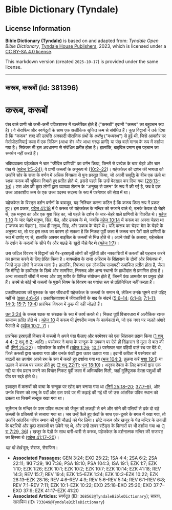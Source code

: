 # Bible Dictionary (Tyndale)

## License Information

**Bible Dictionary (Tyndale)** is based on and adapted from: _Tyndale Open Bible Dictionary_, [Tyndale House Publishers](https://tyndaleopenresources.com/), 2023, which is licensed under a [CC BY-SA 4.0 license](https://creativecommons.org/licenses/by-sa/4.0/legalcode.en).

This markdown version (created `2025-10-17`) is provided under the same license.



--------------------------------

## करूब, करूबों (id: 381396)

करूब, करूबों
============

पंख वाले प्राणी जो कभी\-कभी पवित्रशास्त्र में उल्लेखित होते हैं ("करूबों" इब्रानी "करूब" का बहुवचन रूप है)। वे सेराफिम और स्वर्गदूतों के साथ एक अलौकिक सृजित क्रम से संबंधित हैं। कुछ विद्वानों ने तर्क दिया है कि "करूब" शब्द की उत्पत्ति अक्कादी पौराणिक ग्रंथों के *करीबु* ("मध्यस्थ") से हुई थी, जिसे आमतौर पर मेसोपोटामियाई कला में एक ग्रिफिन (आधा शेर और आधा गरुड़ प्राणी) या पंख वाले मानव के रूप में दर्शाया गया है। स्फिंक्स भी इस अवधारणा से संबंधित प्रतीत होता है। हालांकि, बाइबिल प्रमाण इस पहचान का समर्थन नहीं करते हैं।

भविष्यवक्ता यहेजकेल ने चार "जीवित प्राणियों" का वर्णन किया, जिनमें से प्रत्येक के चार चेहरे और चार पंख थे ([यहेज 1:5–24](https://ref.ly/Ezek1:5-Ezek1:24)); वे प्राणी करूबों के अनुरूप थे ([10:2–22](https://ref.ly/Ezek10:2-Ezek10:22))। यहेजकेल की दर्शन की भव्यता को उन्होंने सोर के राजा के वर्णन में अधिक विनम्रता से पुनः प्रस्तुत किया, जो अपनी समृद्धि के बीच एक ऊंचे या रक्षक करूब की भूमिका निभाते हुए प्रतीत होते थे, इससे पहले कि उन्हें बेदखल कर दिया गया ([28:13–16](https://ref.ly/Ezek28:13-Ezek28:16))। उस अंश की कुछ लोगों द्वारा व्याख्या शैतान के "अनुग्रह से पतन" के रूप में की गई है, जब वे एक उच्च आकाशीय क्रम के एक उच्च पदस्थ सदस्य के रूप में परमेश्वर की सेवा में था।

यहेजकेल के विस्तृत दर्शन वर्णनों के बावजूद, यह निश्चित करना कठिन है कि करूब किस रूप में प्रकट हुए। इस प्रकार, [यहेज 41:18](https://ref.ly/Ezek41:18) में वे करूब जो यहेजकेल के मन्दिर को सजाने वाले थे, उनके केवल दो चेहरे थे, एक मनुष्य का और एक युवा सिंह का, जो पहले के दर्शन के चार\-चेहरे वाले प्राणियों के विपरीत थे। [यहेज 1:10](https://ref.ly/Ezek1:10) के चार चेहरे मनुष्य, सिंह, बैल, और उकाब के थे, जबकि [यहेज 10:14](https://ref.ly/Ezek10:14) में करूब का अपना चेहरा था ("करूब का चेहरा"), साथ ही मनुष्य, सिंह, और उकाब के चेहरे थे। यदि करूब का चेहरा बैल के चेहरे के अनुरूप था, तो यह इस तथ्य का कारण हो सकता है कि निकट पूर्वी कला में करूब चार पैरों वाले प्राणियों के रूप में दर्शाए गए थे, हालांकि अक्सर बाइबिल के करूबों से भिन्न होते थे। अपने पंखों के अलावा, यहेजकेल के दर्शन के करूबों के सीधे पैर और बछड़े के खुरों जैसे पैर थे ([यहेज 1:7](https://ref.ly/Ezek1:7))।

उस जटिल विवरण ने विद्वानों को गैर\-इस्राएली लोगों की मूर्तियों और नक्काशियों में करूबों की पहचान करने का प्रयास करने के लिए प्रेरित किया है। बायब्लोस के राजा अहिराम के सिंहासन के दोनों ओर स्फिंक्स थे, जिन्हें कुछ लोगों ने करूब माना है। हालांकि, स्फिंक्स एक लोकप्रिय सजावटी रूपांकित प्रतीत होता है, जैसा कि मेगिद्दो के हाथीदांत के डिब्बे और सामरिया, निमरूद और अन्य स्थानों के हाथीदांत से प्रमाणित होता है। अन्य सजावटी जीवों में मानव और पशु शरीर के विभिन्न संयोजन होते हैं, जिनमें पंख आमतौर पर प्रमुख होते हैं। उनमें से कोई भी करूबों के पुराने नियम के विवरण का पर्याप्त रूप से प्रतिनिधित्व नहीं करता है।

प्रकाशितवाक्य की पुस्तक के चार जीवधारी यहेजकेल के करूबों के समान थे, लेकिन उनके घूमने वाले पहिए नहीं थे ([प्रका 4:6–9](https://ref.ly/Rev4:6-Rev4:9))। प्रकाशितवाक्य में जीवधारियों के बाद के संदर्भ ([5:6–14](https://ref.ly/Rev5:6-Rev5:14); [6:1–8](https://ref.ly/Rev6:1-Rev6:8); [7:1–11](https://ref.ly/Rev7:1-Rev7:11); [14:3](https://ref.ly/Rev14:3); [15:7](https://ref.ly/Rev15:7); [19:4](https://ref.ly/Rev19:4)) प्रारंभिक विवरण में कुछ भी नहीं जोड़ते हैं।

[उत 3:24](https://ref.ly/Gen3:24) के करूब रक्षक या संरक्षक के रूप में कार्य करते थे। निकट पूर्वी विचारधारा में अलौकिक रक्षक सामान्य प्रतीत होते थे। [यहेज 10](https://ref.ly/Ezek10:1-Ezek10:22) में करूब भी ईश्वरीय न्याय के कार्यकर्ता थे, जो एक नगर पर जलते अंगारे फैलाते थे ([यहेज 10:2, 7](https://ref.ly/Ezek10:2,Ezek10:7))।

प्रारंभिक इस्राएली विचार में करूबों ने अपने पंख फैलाए और परमेश्वर को एक सिंहासन प्रदान किया ([1 शमू 4:4](https://ref.ly/1Sam4:4); [2 शमू 6:2](https://ref.ly/2Sam6:2); आदि)। परमेश्वर ने वाचा के सन्दूक के ढक्कन पर ऐसे ही सिंहासन से मूसा से बात की थी ([निर्ग 25:22](https://ref.ly/Exod25:22))। यहेजकेल के दर्शन में ([यहेज 1:26](https://ref.ly/Ezek1:26); [10:1](https://ref.ly/Ezek10:1)) परमेश्वर चार पहियों वाले रथ पर बैठे थे, जिसे करूबों द्वारा चलाया गया और उनके पंखों द्वारा ऊपर उठाया गया। इब्रानी कविता में परमेश्वर को बादलों का उपयोग अपने रथ के रूप में करते हुए दर्शाया गया था ([भज 104:3](https://ref.ly/Ps104:3); तुलना करें [यशा 19:1](https://ref.ly/Isa19:1)) या उड़ान में करूब पर सवार होते हुए ([2 शमू 22:11](https://ref.ly/2Sam22:11); [भज 18:10](https://ref.ly/Ps18:10))। अदृश्य देवता के लिए करूबों द्वारा एक गद्दी या मंच प्रदान करने का विचार निकट पूर्वी कला में अभिव्यक्ति मिली, जहाँ मूर्तिपूजक देवता पशुओं की पीठ पर खड़े होते थे।

इस्राएल में करूबों को वाचा के सन्दूक पर खोद कर बनाया गया था ([निर्ग 25:18–20](https://ref.ly/Exod25:18-Exod25:20); [37:7–9](https://ref.ly/Exod37:7-Exod37:9)), और उनके चित्रण को तम्बू के पर्दों और उस परदे पर भी कढ़ाई की गई थी जो उस आंतरिक पवित्र स्थान को ढकता था जिसमें सन्दूक रखा गया था।

सुलैमान के मन्दिर के परम पवित्र स्थान को जैतून की लकड़ी से बने और सोने की पत्तियों से ढके दो बड़े करूबों के प्रतिरूपों से सजाया गया था। जब उन्हें फैले हुए पंखों के साथ एक\-दूसरे के बगल में रखा गया, तो उन्होंने आंतरिक पवित्र स्थान की पूरी चौड़ाई को घेर लिया। छोटे करूब और खजूर के पेड़ मन्दिर के लकड़ी के पटरियों और कुछ दरवाजों पर उकेरे गए थे, और उन्हें लावर स्टैंड्स के किनारों पर भी दर्शाया गया था ([1 रा 7:29, 36](https://ref.ly/1Kgs7:29,1Kgs7:36))। खजूर के पेड़ों के साथ बारी\-बारी से करूब, यहेजकेल के दर्शनात्मक मन्दिर की सजावट का हिस्सा थे ([यहेज 41:17–20](https://ref.ly/Ezek41:17-Ezek41:20))।

*यह भी देखें* दूत; सेराफ, सेराफिम।

* **Associated Passages:** GEN 3:24; EXO 25:22; 1SA 4:4; 2SA 6:2; 2SA 22:11; 1KI 7:29; 1KI 7:36; PSA 18:10; PSA 104:3; ISA 19:1; EZK 1:7; EZK 1:10; EZK 1:26; EZK 10:1; EZK 10:2; EZK 10:7; EZK 10:14; EZK 41:18; REV 14:3; REV 15:7; REV 19:4; EZK 1:5–EZK 1:24; EZK 10:2–EZK 10:22; EZK 28:13–EZK 28:16; REV 4:6–REV 4:9; REV 5:6–REV 5:14; REV 6:1–REV 6:8; REV 7:1–REV 7:11; EZK 10:1–EZK 10:22; EXO 25:18–EXO 25:20; EXO 37:7–EXO 37:9; EZK 41:17–EZK 41:20
* **Associated Articles:** स्वर्गदूत (ID: `368562@TyndaleBibleDictionary`); साराप, साराफिम (ID: `733849@TyndaleBibleDictionary`)

